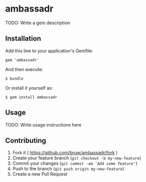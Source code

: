 # ambassadr

TODO: Write a gem description

## Installation

Add this line to your application's Gemfile:

    gem 'ambassadr'

And then execute:

    $ bundle

Or install it yourself as:

    $ gem install ambassadr

## Usage

TODO: Write usage instructions here

## Contributing

1. Fork it ( https://github.com/bruw/ambassadr/fork )
2. Create your feature branch (`git checkout -b my-new-feature`)
3. Commit your changes (`git commit -am 'Add some feature'`)
4. Push to the branch (`git push origin my-new-feature`)
5. Create a new Pull Request

